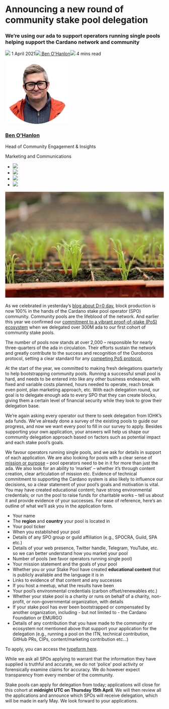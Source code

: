 # Announcing a new round of community stake pool delegation
### **We’re using our ada to support operators running single pools helping support the Cardano network and community** 
![](img/2021-04-01-announcing-a-new-round-of-community-stake-pool-delegation.002.png) 1 April 2021![](img/2021-04-01-announcing-a-new-round-of-community-stake-pool-delegation.002.png)[ Ben O'Hanlon](/en/blog/authors/ben-ohanlon/page-1/)![](img/2021-04-01-announcing-a-new-round-of-community-stake-pool-delegation.003.png) 4 mins read

![Ben O'Hanlon](img/2021-04-01-announcing-a-new-round-of-community-stake-pool-delegation.004.png)[](/en/blog/authors/ben-ohanlon/page-1/)
### [**Ben O'Hanlon**](/en/blog/authors/ben-ohanlon/page-1/)
Head of Community Engagement & Insights

Marketing and Communications

- ![](img/2021-04-01-announcing-a-new-round-of-community-stake-pool-delegation.005.png)[](mailto:ben.ohanlon@iohk.io "Email")
- ![](img/2021-04-01-announcing-a-new-round-of-community-stake-pool-delegation.006.png)[](https://www.linkedin.com/in/memetics/ "LinkedIn")
- ![](img/2021-04-01-announcing-a-new-round-of-community-stake-pool-delegation.007.png)[](https://twitter.com/benohanlon "Twitter")
- ![](img/2021-04-01-announcing-a-new-round-of-community-stake-pool-delegation.008.png)[](https://github.com/benohanlon "GitHub")

![Announcing a new round of community stake pool delegation](img/2021-04-01-announcing-a-new-round-of-community-stake-pool-delegation.009.jpeg)

As we celebrated in yesterday’s [blog about D=0 day](https://iohk.io/en/blog/posts/2021/03/31/decentralization-to-d-0-day-and-beyond/), block production is now 100% in the hands of the Cardano stake pool operator (SPO) community. Community pools are the lifeblood of the network. And earlier this year we confirmed our [commitment to a vibrant proof-of-stake (PoS) ecosystem](https://iohk.io/blog/posts/2021/01/22/our-new-delegation-strategy-announcing-the-pools-we-are-supporting/) when we delegated over 300M ada to our first cohort of community stake pools.

The number of pools now stands at over 2,000 – responsible for nearly three-quarters of the ada in circulation. Their efforts sustain the network and greatly contribute to the success and recognition of the Ouroboros protocol, setting a clear standard for any [competing PoS protocol.](https://pageviews.toolforge.org/?project=en.wikipedia.org&platform=all-access&agent=user&redirects=0&start=2020-10-29&end=2021-03-29&pages=Cardano_\(cryptocurrency_platform\)%7CPolkadot_\(cryptocurrency\)%7CPeercoin%7CGridcoin%7CNxt%7CEOS.IO%7CTezos%7CTRON_\(cryptocurrency\))

At the start of the year, we committed to making fresh delegations quarterly to help bootstrapping community pools. Running a successful small pool is hard, and needs to be entered into like any other business endeavour, with fixed and variable costs planned, hours needed to operate, reach break even point, plan marketing approach, etc. With each delegation round, our goal is to delegate enough ada to every SPO that they can create blocks, giving them a certain level of financial security while they look to grow their delegation base.

We’re again asking every operator out there to seek delegation from IOHK’s ada funds. We’ve already done a survey of the existing pools to guide our progress, and now we want every pool to fill in our survey to apply. Besides supporting your own application, your answers will help us shape our community delegation approach based on factors such as potential impact and each stake pool’s goals.

We favour operators running single pools, and we ask for details in support of each application. We are also looking for pools with a clear sense of [mission or purpose](https://iohk.io/en/blog/posts/2020/11/24/delegating-with-fresh-purpose/) – pool operators need to be in it for more than just the ada. We also look for an ability to ‘market’ – whether it’s through content creation, clear articulation of mission etc. Evidence of technical commitment to supporting the Cardano system is also likely to influence our decisions, so a clear statement of your pool’s goals and motivation is vital. You may have created educational content; have strong environmental credentials; or run the pool to raise funds for charitable works – tell us about it and provide evidence of your successes. For ease of reference, here’s an outline of what we’ll ask you in the application form.

- Your name
- The **region** and **country** your pool is located in
- Your pool ticker
- When you established your pool
- Details of any SPO group or guild affiliation (e.g., SPOCRA, Guild, SPA etc.)
- Details of your web presence, Twitter handle, Telegram, YouTube, etc. so we can better understand how you market your pool
- Number of pools (we favor operators running single pool)
- Your mission statement and the goals of your pool
- Whether you or your Stake Pool have created **educational content** that is publicly available and the language it is in
- Links to evidence of that content and any successes
- If you host a meetup, what the results have been
- Your pool’s environmental credentials (carbon offset/renewables etc.)
- Whether your stake pool is a charity or runs on behalf of a charity, non-profit, or non-governmental organization, with details
- If your stake pool has ever been bootstrapped or compensated by another organization, including - but not limited to - the Cardano Foundation or EMURGO
- Details of any contribution that you have made to the community or ecosystem not mentioned above that support your application for the delegation (e.g., running a pool on the ITN, technical contribution, GitHub PRs, CIPs, content/marketing contribution etc...)

To apply, you can access the [typeform here](https://input-output.typeform.com/to/Ho4O5enm).

While we ask all SPOs applying to warrant that the information they have supplied is truthful and accurate, we do not ‘police’ pool activity or forensically examine claims for accuracy. We do however expect transparency from every member of the community.

Stake pools can apply for delegation from today; applications will close for this cohort at **midnight UTC on Thursday 15th April**. We will then review all the applications and announce which SPOs will receive delegation, which will be made in early May. We look forward to your applications.
